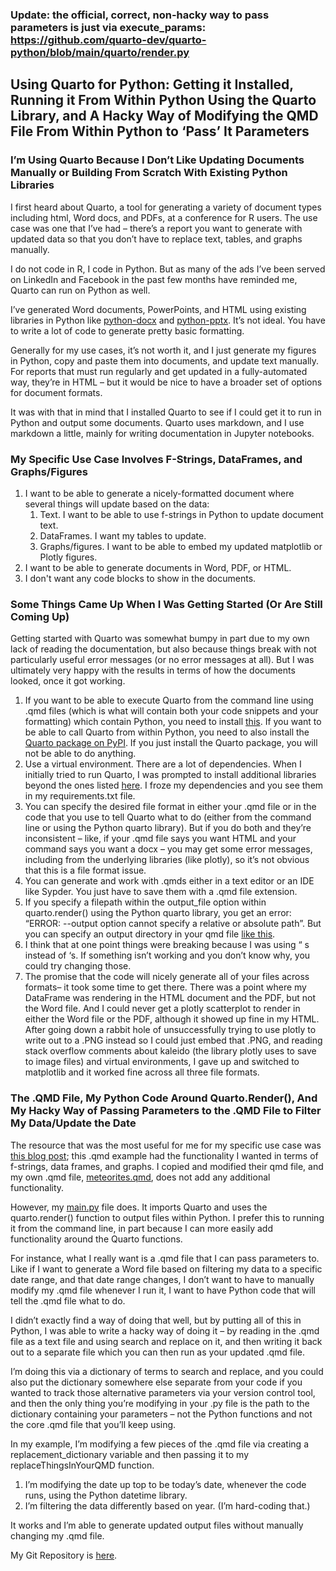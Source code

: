 ### Update: the official, correct, non-hacky way to pass parameters is just via execute_params: https://github.com/quarto-dev/quarto-python/blob/main/quarto/render.py

## **Using Quarto for Python: Getting it Installed, Running it From Within Python Using the Quarto Library, and A Hacky Way of Modifying the QMD File From Within Python to ‘Pass’ It Parameters**

### I’m Using Quarto Because I Don’t Like Updating Documents Manually or Building From Scratch With Existing Python Libraries

I first heard about Quarto, a tool for generating a variety of document types including html, Word docs, and PDFs, at a conference for R users. The use case was one that I’ve had – there’s a report you want to generate with updated data so that you don’t have to replace text, tables, and graphs manually.

I do not code in R, I code in Python. But as many of the ads I’ve been served on LinkedIn and Facebook in the past few months have reminded me, Quarto can run on Python as well.

I’ve generated Word documents, PowerPoints, and HTML using existing libraries in Python like [python-docx](https://python-docx.readthedocs.io/en/latest/) and [python-pptx](https://python-pptx.readthedocs.io/en/latest/). It’s not ideal. You have to write a lot of code to generate pretty basic formatting. 

Generally for my use cases, it’s not worth it, and I just generate my figures in Python, copy and paste them into documents, and update text manually. For reports that must run regularly and get updated in a fully-automated way, they’re in HTML – but it would be nice to have a broader set of options for document formats. 

It was with that in mind that I installed Quarto to see if I could get it to run in Python and output some documents. Quarto uses markdown, and I use markdown a little, mainly for writing documentation in Jupyter notebooks.

### My Specific Use Case Involves F-Strings, DataFrames, and Graphs/Figures

1. I want to be able to generate a nicely-formatted document where several things will update based on the data:
    1. Text. I want to be able to use f-strings in Python to update document text.
    2. DataFrames. I want my tables to update.
    3. Graphs/figures. I want to be able to embed my updated matplotlib or Plotly figures.
2. I want to be able to generate documents in Word, PDF, or HTML. 
3. I don't want any code blocks to show in the documents. 

### Some Things Came Up When I Was Getting Started (Or Are Still Coming Up)

Getting started with Quarto was somewhat bumpy in part due to my own lack of reading the documentation, but also because things break with not particularly useful error messages (or no error messages at all). But I was ultimately very happy with the results in terms of how the documents looked, once it got working. 

1. If you want to be able to execute Quarto from the command line using .qmd files  (which is what will contain both your code snippets and your formatting) which contain Python, you need to install [this](https://quarto.org/docs/get-started/). If you want to be able to call Quarto from within Python, you need to also install the [Quarto package on PyPI](https://pypi.org/project/quarto/). If you just install the Quarto package, you will not be able to do anything. 
2. Use a virtual environment. There are a lot of dependencies. When I initially tried to run Quarto, I was prompted to install additional libraries beyond the ones listed [here](https://quarto.org/docs/projects/virtual-environments.html). I froze my dependencies and you see them in my requirements.txt file.
3. You can specify the desired file format in either your .qmd file or in the code that you use to tell Quarto what to do (either from the command line or using the Python quarto library). But if you do both and they’re inconsistent – like, if your .qmd file says you want HTML and your command says you want a docx – you may get some error messages, including from the underlying libraries (like plotly), so it’s not obvious that this is a file format issue.
4. You can generate and work with .qmds either in a text editor or an IDE like Sypder. You just have to save them with a .qmd file extension. 
5. If you specify a filepath within the output_file option within quarto.render() using the Python quarto library, you get an error: “ERROR: --output option cannot specify a relative or absolute path”. But you can specify an output directory in your qmd file [like this](https://quarto.org/docs/reference/projects/core.html). 
6. I think that at one point things were breaking because I was using “ s instead of ‘s. If something isn’t working and you don’t know why, you could try changing those.
7. The promise that the code will nicely generate all of your files across formats– it took some time to get there. There was a point where my DataFrame was rendering in the HTML document and the PDF, but not the Word file. And I could never get a plotly scatterplot to render in either the Word file or the PDF, although it showed up fine in my HTML. After going down a rabbit hole of unsuccessfully trying to use plotly to write out to a .PNG instead so I could just embed that .PNG, and reading stack overflow comments about kaleido (the library plotly uses to save to image files) and virtual environments, I gave up and switched to matplotlib and it worked fine across all three file formats.

### The .QMD File, My Python Code Around Quarto.Render(), And My Hacky Way of Passing Parameters to the .QMD File to Filter My Data/Update the Date

The resource that was the most useful for me for my specific use case was [this blog post](https://www.jumpingrivers.com/blog/quarto-for-python-users/); this .qmd example had the functionality I wanted in terms of f-strings, data frames, and graphs. I copied and modified their qmd file, and my own .qmd file, [meteorites.qmd](https://github.com/abigailhaddad/quarto_with_python/blob/main/qmds/meteorites.qmd), does not add any additional functionality.

However, my [main.py](https://github.com/abigailhaddad/quarto_with_python/blob/main/code/main.py) file does. It imports Quarto and uses the quarto.render() function to output files within Python. I prefer this to running it from the command line, in part because I can more easily add functionality around the Quarto functions. 

For instance, what I really want is a .qmd file that I can pass parameters to. Like if I want to generate a Word file based on filtering my data to a specific date range, and that date range changes, I don’t want to have to manually modify my .qmd file whenever I run it, I want to have Python code that will tell the .qmd file what to do.

I didn’t exactly find a way of doing that well, but by putting all of this in Python, I was able to write a hacky way of doing it – by reading in the .qmd file as a text file and using search and replace on it, and then writing it back out to a separate file which you can then run as your updated .qmd file. 

I’m doing this via a dictionary of terms to search and replace, and you could also put the dictionary somewhere else separate from your code if you wanted to track those alternative parameters via your version control tool, and then the only thing you’re modifying in your .py file is the path to the dictionary containing your parameters – not the Python functions and not the core .qmd file that you’ll keep using. 

In my example, I’m modifying a few pieces of the .qmd file via creating a replacement_dictionary variable and then passing it to my replaceThingsInYourQMD function.

1. I’m modifying the date up top to be today’s date, whenever the code runs, using the Python datetime library.
2. I’m filtering the data differently based on year. (I’m hard-coding that.)

It works and I’m able to generate updated output files without manually changing my .qmd file. 

My Git Repository is [here](https://github.com/abigailhaddad/quarto_with_python/tree/main). 
